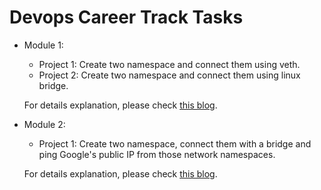 # Devops Career Track Tasks

 - Module 1:
	 - Project 1: Create two namespace and connect them using veth.
	 - Project 2: Create two namespace and connect them using linux bridge. 

	For details explanation, please check [this blog](https://medium.com/@shehabahmedsayem94/linux-network-namespace-basics-88ea49af9181).
 
 - Module 2:
	 - Project 1:  Create two namespace, connect them with a bridge and ping Google's public IP from those network namespaces.

	For details explanation, please check [this blog](https://medium.com/@shehabahmedsayem94/linux-network-namespace-basics-88ea49af9181).
 
